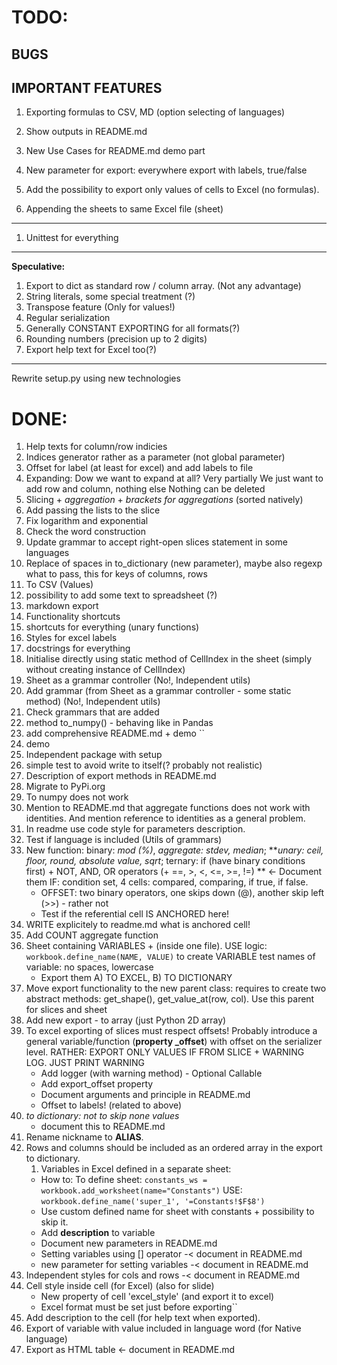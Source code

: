 # TODO:
## BUGS

## IMPORTANT FEATURES
1. Exporting formulas to CSV, MD (option selecting of languages)

1. Show outputs in README.md
1. New Use Cases for README.md demo part

1. New parameter for export: everywhere export with labels, true/false
1. Add the possibility to export only values of cells to Excel (no formulas).

1. Appending the sheets to same Excel file (sheet)
---
1. Unittest for everything
---
**Speculative:**
1. Export to dict as standard row / column array. (Not any advantage)
1. String literals, some special treatment (?)
1. Transpose feature (Only for values!)
1. Regular serialization
1. Generally CONSTANT EXPORTING for all formats(?)
1. Rounding numbers (precision up to 2 digits)
1. Export help text for Excel too(?)
---
Rewrite setup.py using new technologies
# DONE:
1. Help texts for column/row indicies
1. Indices generator rather as a parameter (not global parameter)
1. Offset for label (at least for excel) and add labels to file
1. Expanding:
    Dow we want to expand at all? Very partially
    We just want to add row and column, nothing else
    Nothing can be deleted
1. Slicing + _aggregation_ + _brackets for aggregations_ (sorted natively)
1. Add passing the lists to the slice
1. Fix logarithm and exponential
1. Check the word construction
1. Update grammar to accept right-open slices statement in some languages
1. Replace of spaces in to_dictionary (new parameter), maybe also regexp what
    to pass, this for keys of columns, rows
1. To CSV (Values)
1. possibility to add some text to spreadsheet (?)
1. markdown export
1. Functionality shortcuts
1. shortcuts for everything (unary functions)
1. Styles for excel labels
1. docstrings for everything
1. Initialise directly using static method of CellIndex in
    the sheet (simply without creating instance of CellIndex)
1. Sheet as a grammar controller (No!, Independent utils)
1. Add grammar (from Sheet as a grammar controller - some 
    static method) (No!, Independent utils)
1. Check grammars that are added
1. method to_numpy() - behaving like in Pandas
1. add comprehensive README.md + demo ``
1. demo
1. Independent package with setup
1. simple test to avoid write to itself(? probably not realistic)
1. Description of export methods in README.md
1. Migrate to PyPi.org
1. To numpy does not work
1. Mention to README.md that aggregate functions does not work with identities.
    And mention reference to identities as a general problem.
1. In readme use code style for parameters description.
1. Test if language is included (Utils of grammars)
1. New function: binary: _mod (%)_, _aggregate: stdev, median_;
    **_unary: ceil, floor, round, absolute value, sqrt_; 
    ternary: if (have binary conditions first) + 
    NOT, AND, OR operators 
    (+ ==, >, <, <=, >=, !=) ** <- Document them
    IF: condition set, 4 cells: compared, comparing, if true, if false.
    - OFFSET: two binary operators, one skips down (@), another skip left (>>) - rather not  
    - Test if the referential cell IS ANCHORED here!
1. WRITE explicitely to readme.md what is anchored cell!
1. Add COUNT aggregate function
1. Sheet containing VARIABLES + (inside one file). 
    USE logic: `workbook.define_name(NAME, VALUE)` to create VARIABLE
    test names of variable: no spaces, lowercase
    - Export them A) TO EXCEL, B) TO DICTIONARY
1. Move export functionality to the new parent class: requires to create two
    abstract methods: get_shape(), get_value_at(row, col). Use this parent for 
    slices and sheet
1. Add new export - to array (just Python 2D array)
1. To excel exporting of slices must respect offsets! Probably introduce
a general variable/function (**property _offset**) with offset on the 
serializer level. RATHER: EXPORT ONLY VALUES IF FROM SLICE + WARNING LOG.
JUST PRINT WARNING
    - Add logger (with warning method) - Optional Callable
    - Add export_offset property
    - Document arguments and principle in README.md
    - Offset to labels! (related to above)
1. _to dictionary: not to skip none values_
    - document this to README.md
1. Rename nickname to **ALIAS**.
1. Rows and columns should be included as an ordered array in the export
    to dictionary.
    1. Variables in Excel defined in a separate sheet:
    - How to:
    To define sheet: `constants_ws = workbook.add_worksheet(name="Constants")`
    USE: `workbook.define_name('super_1', '=Constants!$F$8')`
    - Use custom defined name for sheet with constants + possibility to skip it.
    - Add **description** to variable
    - Document new parameters in README.md
    - Setting variables using [] operator -< document in README.md
    - new parameter for setting variables -< document in README.md
1. Independent styles for cols and rows -< document in README.md
1. Cell style inside cell (for Excel) (also for slide)
    - New property of cell 'excel_style' (and export it to excel)
    - Excel format must be set just before exporting``
1. Add description to the cell (for help text when exported).
1. Export of variable with value included in language word (for Native
language)
1. Export as HTML table <- document in README.md